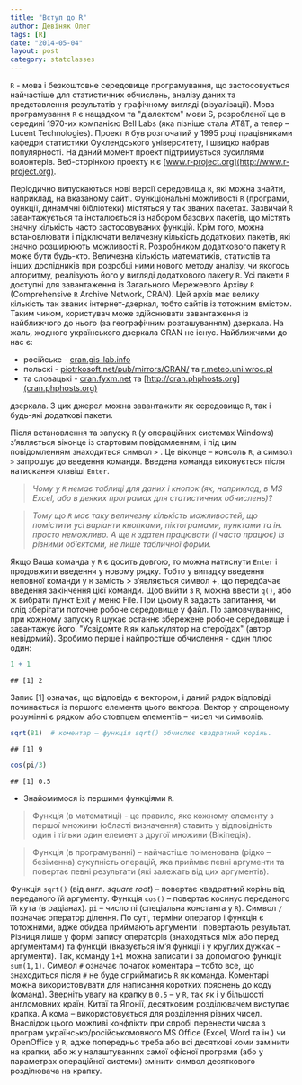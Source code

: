 ```yaml
---
title: "Вступ до R"
author: Девіняк Олег
tags: [R]
date: "2014-05-04"
layout: post
category: statclasses
--- 
```


`R` - мова і безкоштовне середовище програмування, що застосовується найчастіше для статистичних обчислень, аналізу даних та представлення результатів у графічному вигляді (візуалізації). Мова програмування `R` є нащадком та "діалектом" мови S, розробленої ще в середині 1970-их компанією Bell Labs (яка пізніше стала AT&T, а тепер – Lucent Technologies). Проект `R` був розпочатий у 1995 році працівниками кафедри статистики Оуклендського університету, і швидко набрав популярності. На даний момент проект підтримується зусиллями волонтерів. Веб-сторінкою проекту `R` є [www.r-project.org](http://www.r-project.org).

Періодично випускаються нові версії середовища `R`, які можна знайти, наприклад, на вказаному сайті. Функціональні можливості `R` (програми, функції, динамічні бібліотеки) містяться у так званих пакетах. Зазвичай `R` завантажується та інсталюється із набором базових пакетів, що містять значну кількість часто застосовуваних функцій. Крім того, можна встановлювати і підключати величезну кількість додаткових пакетів, які значно розширюють можливості `R`. Розробником додаткового пакету `R` може бути будь-хто. Величезна кількість математиків, статистів та інших дослідників при розробці ними нового методу аналізу, чи якогось алгоритму, реалізують його у вигляді додаткового пакету `R`. Усі пакети `R` доступні для завантаження із Загального Мережевого Архіву `R` (Comprehensive `R` Archive Network, CRAN). Цей архів має велику кількість так званих інтернет-дзеркал, тобто сайтів із тотожним вмістом. Таким чином, користувач може здійснювати завантаження із найближчого до нього (за географічним розташуванням) дзеркала. На жаль, жодного українського дзеркала CRAN не існує. Найближчими до нас є:

- російське - [cran.gis-lab.info]([http://cran.gis-lab.info)
- польскі - [piotrkosoft.net/pub/mirrors/CRAN/](http://piotrkosoft.net/pub/mirrors/CRAN/) та [r.meteo.uni.wroc.pl](http://r.meteo.uni.wroc.pl)
- та словацькі - [cran.fyxm.net](http://cran.fyxm.net) та [http://cran.phphosts.org](cran.phphosts.org)

дзеркала.
З цих джерел можна завантажити як середовище `R`, так і будь-які додаткові пакети.

Після встановлення та запуску `R` (у операційних системах Windows) з’являється віконце із стартовим повідомленням, і під цим повідомленням знаходиться символ `>` . Це віконце – консоль `R`, а символ `>` запрошує до введення команди. Введена команда виконується після натискання клавіші `Enter`. 

>*Чому у `R` немає таблиці для даних і кнопок (як, наприклад, в MS Excel, або в деяких програмах для статистичних обчислень)?*

>*Тому що `R` має таку величезну кількість можливостей, що помістити усі варіанти кнопками, піктограмами, пунктами та ін. просто неможливо. А ще `R` здатен працювати (і часто працює) із різними об’єктами, не лише табличної форми.*

Якщо Ваша команда у `R` є досить довгою, то можна натиснути `Enter` і продовжити введення у новому рядку. Тобто у випадку  введення неповної команди у `R` замість > з’являється символ +, що передбачає введення закінчення цієї команди. 
Щоб вийти з `R`, можна ввести `q()`, або ж вибрати пункт Exit у меню File. При цьому `R` задасть запитання, чи слід зберігати поточне робоче середовище у файл. По замовчуванню, при кожному запуску `R` шукає останнє збережене робоче середовище і завантажує його.
"Усвідомте `R` як калькулятор на стероїдах" (автор невідомий).
Зробимо перше і найпростіше обчислення - один плюс один:

```r
1 + 1
```
```
## [1] 2
```
Запис \[1\] означає, що відповідь є вектором, і даний рядок відповіді починається із першого елемента цього вектора. Вектор у спрощеному розумінні є рядком або стовпцем елементів – чисел чи символів.

```r
sqrt(81)  # коментар – функція sqrt() обчислює квадратний корінь.
```
```
## [1] 9
```
```r
cos(pi/3)
```
```
## [1] 0.5
```


- Знайомимося із першими функціями `R`.

> Функція (в математиці) - це правило, яке кожному елементу з першої множини (області визначення) ставить у відповідність один і тільки один елемент з другої множини (Вікіпедія).

> Функція (в програмуванні) – найчастіше поіменована (рідко – безіменна) сукупність операцій, яка приймає певні аргументи та повертає певні результати (які залежать від цих аргументів).

Функція `sqrt()` (від англ. *square root*) – повертає квадратний корінь від переданого їй аргументу. Функція `cos()` – повертає косинус переданого їй кута (в радіанах). `pi` – число пі (спеціальна константа у `R`). Символ `/` позначає оператор ділення. 
По суті, терміни оператор і функція є тотожними, адже обидва приймають аргументи і повертають результат. Різниця лише у формі запису операторів (знаходяться між або перед аргументами) та функцій (вказується ім’я функції і у круглих дужках – аргументи). Так, команду `1+1` можна записати і за допомогою функції: `sum(1,1)`.
Символ `#` означає початок коментара – тобто все, що знаходиться після `#` не буде сприйматись `R` як команда. Коментарі можна використовувати для написання коротких пояснень до коду (команд).
Зверніть увагу на крапку в `0.5` – у `R`, так як і у більшості англомовних країн, Китаї та Японії, десятковим розділювачем виступає крапка. А кома – використовується для розділення різних чисел. Внаслідок цього можливі конфлікти при спробі перенести числа з програм українсько/російськомовного MS Office (Excel, Word та ін.) чи OpenOffice у `R`, адже попередньо треба або всі десяткові коми замінити на крапки, або ж у налаштуваннях самої офісної програми (або у параметрах операційної системи) змінити символ десяткового розділювача на крапку.
